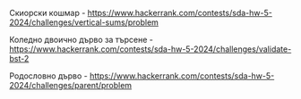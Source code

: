 Скиорски кошмар - https://www.hackerrank.com/contests/sda-hw-5-2024/challenges/vertical-sums/problem

Коледно двоично дърво за търсене - https://www.hackerrank.com/contests/sda-hw-5-2024/challenges/validate-bst-2

Родословно дърво - https://www.hackerrank.com/contests/sda-hw-5-2024/challenges/parent/problem
